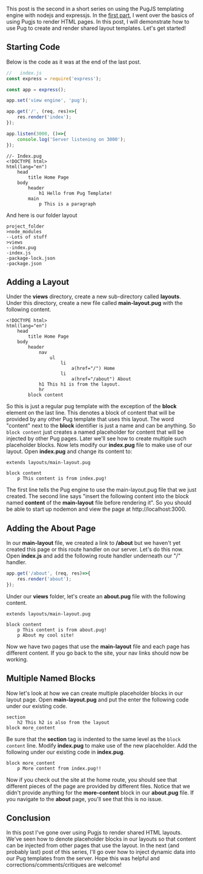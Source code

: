 This post is the second in a short series on using the PugJS templating engine with nodejs and expressjs. In the [first part](https://dev.to/nkratzmeyer/html-templating-with-pugjs-7m9), I went over the basics of using Pugjs to render HTML pages. In this post, I will demonstrate how to use Pug to create and render shared layout templates. Let's get started!

## Starting Code
Below is the code as it was at the end of the last post.

```javascript
//   index.js
const express = require('express');

const app = express();

app.set('view engine', 'pug');

app.get('/', (req, res)=>{
    res.render('index');
});

app.listen(3000, ()=>{
    console.log('Server listening on 3000');
});
```

```
//- Index.pug
<!DOCTYPE html>
html(lang="en")
    head
        title Home Page
    body
        header
            h1 Hello from Pug Template!
        main
            p This is a paragraph
```
And here is our folder layout
```
project_folder
>node_modules
--Lots of stuff
>views
--index.pug
-index.js
-package-lock.json
-package.json
```
## Adding a Layout
Under the **views** directory, create a new sub-directory called **layouts**. Under this directory, create a new file called **main-layout.pug** with the following content. 
```
<!DOCTYPE html>
html(lang="en")
    head
        title Home Page
    body
        header
            nav
                ul
                    li 
                        a(href="/") Home
                    li
                        a(href="/about") About
            h1 This h1 is from the layout.
            hr
        block content
```
So this is just a regular pug template with the exception of the **block** element on the last line. This denotes a block of content that will be provided by any other Pug template that uses this layout. The word "content" next to the **block** identifier is just a name and can be anything. So `block content` just creates a named placeholder for content that will be injected by other Pug pages. Later we'll see how to create multiple such placeholder blocks. Now lets modify our **index.pug** file to make use of our layout. Open **index.pug** and change its content to:
```
extends layouts/main-layout.pug

block content
    p This content is from index.pug!
```
The first line tells the Pug engine to use the main-layout.pug file that we just created. The second line says "insert the following content into the block named **content** of the **main-layout** file before rendering it". So you should be able to start up nodemon and view the page at http://localhost:3000. 
## Adding the About Page
In our **main-layout** file, we created a link to **/about** but we haven't yet created this page or this route handler on our server. Let's do this now. Open **index.js** and add the following route handler underneath our "/" handler. 
```javascript
app.get('/about', (req, res)=>{
    res.render('about');
});
```
Under our **views** folder, let's create an **about.pug** file with the following content. 
```
extends layouts/main-layout.pug

block content
    p This content is from about.pug!
    p About my cool site!
```
Now we have two pages that use the **main-layout** file and each page has different content. If you go back to the site, your nav links should now be working. 
## Multiple Named Blocks
Now let's look at how we can create multiple placeholder blocks in our layout page. Open **main-layout.pug** and put the enter the following code under our existing code.
```
section
    h2 This h2 is also from the layout
block more_content
```
Be sure that the **section** tag is indented to the same level as the `block content` line. Modify **index.pug** to make use of the new placeholder. Add the following under our existing code in **index.pug**.
```
block more_content
    p More content from index.pug!!
```
Now if you check out the site at the home route, you should see that different pieces of the page are provided by different files. Notice that we didn't provide anything for the **more-content** block in our **about.pug** file. If you navigate to the **about** page, you'll see that this is no issue. 
## Conclusion
In this post I've gone over using Pugjs to render shared HTML layouts. We've seen how to denote placeholder blocks in our layouts so that content can be injected from other pages that use the layout. In the next (and probably last) post of this series, I'll go over how to inject dynamic data into our Pug templates from the server. 
Hope this was helpful and corrections/comments/critiques are welcome!
